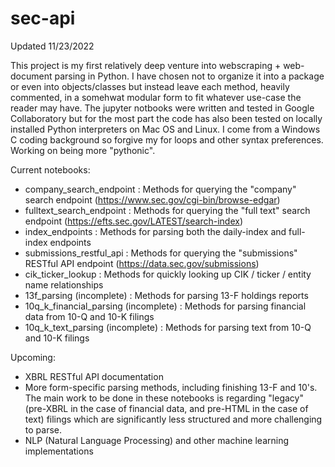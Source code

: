 # sec-api
Updated 11/23/2022

This project is my first relatively deep venture into webscraping + web-document parsing in Python. I have chosen not to organize it into a package or even into objects/classes but instead leave each method, heavily commented, in a somehwat modular form to fit whatever use-case the reader may have. The jupyter notbooks were written and tested in Google Collaboratory but for the most part the code has also been tested on locally installed Python interpreters on Mac OS and Linux. I come from a Windows C coding background so forgive my for loops and other syntax preferences. Working on being more "pythonic".

Current notebooks:
  - company_search_endpoint : Methods for querying the "company" search endpoint (https://www.sec.gov/cgi-bin/browse-edgar)
  - fulltext_search_endpoint : Methods for querying the "full text" search endpoint (https://efts.sec.gov/LATEST/search-index)
  - index_endpoints : Methods for parsing both the daily-index and full-index endpoints
  - submissions_restful_api : Methods for querying the "submissions" RESTful API endpoint (https://data.sec.gov/submissions)
  - cik_ticker_lookup : Methods for quickly looking up CIK / ticker / entity name relationships
  - 13f_parsing (incomplete) : Methods for parsing 13-F holdings reports
  - 10q_k_financial_parsing (incomplete) : Methods for parsing financial data from 10-Q and 10-K filings
  - 10q_k_text_parsing (incomplete) : Methods for parsing text from 10-Q and 10-K filings
 
Upcoming:
  - XBRL RESTful API documentation
  - More form-specific parsing methods, including finishing 13-F and 10's. The main work to be done in these notebooks is regarding "legacy" (pre-XBRL in the case of financial data, and pre-HTML in the case of text) filings which are significantly less structured and more challenging to parse. 
  - NLP (Natural Language Processing) and other machine learning implementations
